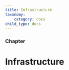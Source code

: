 ```yaml
---
title: Infrastructure
taxonomy:
    category: docs
child_type: docs
---
```


### Chapter

# Infrastructure

